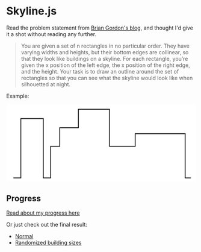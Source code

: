# Skyline.js

Read the problem statement from [Brian Gordon's blog](https://briangordon.github.io/2014/08/the-skyline-problem.html),
and thought I'd give it a shot without reading any further.

> You are given a set of n rectangles in no particular order.
> They have varying widths and heights, but their bottom edges are
> collinear, so that they look like buildings on a skyline.
> For each rectangle, you’re given the x position of the left edge,
> the x position of the right edge, and the height. Your task is to draw an
> outline around the set of rectangles so that you can see what the skyline
> would look like when silhouetted at night.

Example:

![skyline](The_skyline_problem.png)

## Progress

[Read about my progress here](http://cfurrow.github.io/2014/09/02/the-skyline-problem/)

Or just check out the final result:

- [Normal](http://cfurrow.github.io/skyline.js/index.html)
- [Randomized building sizes](http://cfurrow.github.io/skyline.js/random.html)

